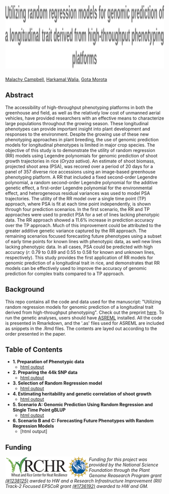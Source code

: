 <h1 align="center">
  <img alt=" Utilizing random regression models for genomic prediction of a longitudinal trait derived from high-throughput phenotyping platforms" width = "1711.846" height = "200" src = Title.svg>
</h1>

[Malachy Campbell](https://malachycampbell.github.io/), [Harkamal Walia](http://cropstressgenomics.org/), [Gota Morota](http://morotalab.org/)

## Abstract
The accessibility of high-throughput phenotyping platforms in both the greenhouse and field, as well as the relatively low cost of unmanned aerial vehicles, have provided researchers with an effective means to characterize large populations throughout the growing season. These longitudinal phenotypes can provide important insight into plant development and responses to the environment. Despite the growing use of these new phenotyping approaches in plant breeding, the use of genomic prediction models for longitudinal phenotypes is limited in major crop species. The objective of this study is to demonstrate the utility of random regression (RR) models using Legendre polynomials for genomic prediction of shoot growth trajectories in rice (*Oryza sativa*). An estimate of shoot biomass, projected shoot area (PSA), was recored over a period of 20 days for a panel of 357 diverse rice accessions using an image-based greenhouse phenotyping platform. A RR that included a fixed second-order Legendre polynomial, a random second-order Legendre polynomial for the additive genetic effect, a first-order Legendre polynomial for the environmental effect, and heterogeneous residual variances was used to model PSA trajectories. The utility of the RR model over a single time point (TP) approach, where PSA is fit at each time point independently, is shown through four prediction scenarios. In the first scenario, the RR and TP approaches were used to predict PSA for a set of lines lacking phenotypic data. The RR approach showed a 11.6% increase in prediction accuracy over the TP approach. Much of this improvement could be attributed to the greater additive genetic variance captured by the RR approach. The remaining scenarios focused forecasting future phenotypes using a subset of early time points for known lines with phenotypic data, as well new lines lacking phenotypic data. In all cases, PSA could be predicted with high accuracy (*r*: 0.79 to 0.89 and 0.55 to 0.58 for known and unknown lines, respectively). This study provides the first application of RR models for genomic prediction of a longitudinal trait in rice, and demonstrates that RR models can be effectively used to improve the accuracy of genomic prediction for complex traits compared to a TP approach.

## Background
This repo contains all the code and data used for the manuscript: "Utilizing random regression models for genomic prediction of a longitudinal trait derived from high-throughput phenotyping". Check out the preprint [here](https://www.biorxiv.org/content/early/2018/05/11/319897). To run the genetic analyses, users should have [ASREML](https://www.vsni.co.uk/downloads/asreml/) installed. All the code is presented in Rmarkdown, and the '.as' files used for ASREML are included as snippets in the .Rmd files. The contents are layed out according to the order presented in the paper.

## Table of Contents

* **1. Preparation of Phenotypic data**
  - [html output](https://rawgit.com/malachycampbell/Utilizing-random-regression-models-for-genomic-prediction-of-a-longitudinal-trait-derived-from-HTP/master/Rmarkdownfiles/1.Phenoprep.html)
* **2. Preparing the 44k SNP data**
   - [html output](https://rawgit.com/malachycampbell/Utilizing-random-regression-models-for-genomic-prediction-of-a-longitudinal-trait-derived-from-HTP/master/Rmarkdownfiles/2.Genoprep.html)
* **3. Selection of Random Regression model**
   - [html output](https://rawgit.com/malachycampbell/Utilizing-random-regression-models-for-genomic-prediction-of-a-longitudinal-trait-derived-from-HTP/master/Rmarkdownfiles/Rmarkdownfiles/3.RRmodelselection.html)
* **4. Estimating heritability and genetic correlation of shoot growth**
   - [html output](https://rawgit.com/malachycampbell/Utilizing-random-regression-models-for-genomic-prediction-of-a-longitudinal-trait-derived-from-HTP/master/Rmarkdownfiles/4.Heritability.html)
* **5. Scenario A: Genomic Prediction Using Random Regression and Single Time Point gBLUP**
   - [html output](https://rawgit.com/malachycampbell/Utilizing-random-regression-models-for-genomic-prediction-of-a-longitudinal-trait-derived-from-HTP/master/Rmarkdownfiles/Rmarkdownfiles/5.ScenarioA.html)
* **6. Scenario B and C: Forecasting Future Phenotypes with Random Regression Models**
   - [html output]

## Funding
<img align = "left" alt="WRCHR" src = WRCHR.png width = "200" height = "65.43491">
<img align = "left" alt="NSF" src = nsf_logo1.png width = "65.43491" height = "65.43491">

*Funding for this project was provided by the National Science Foundation through the Plant Genome Reasearch Program grant [(#1238125)](https://www.nsf.gov/awardsearch/showAward?AWD_ID=1238125) awrded to HW and a Research Infrastructure Improvement (RII) Track-2 Focused EPSCoR grant [(#1736192)](https://www.nsf.gov/awardsearch/showAward?AWD_ID=1736192) awarded to HW and GM.*
